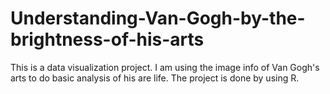 # Understanding-Van-Gogh-by-the-brightness-of-his-arts
This is a data visualization project. I am using the image info of Van Gogh's arts to do basic analysis of his are life. The project is done by using R.
